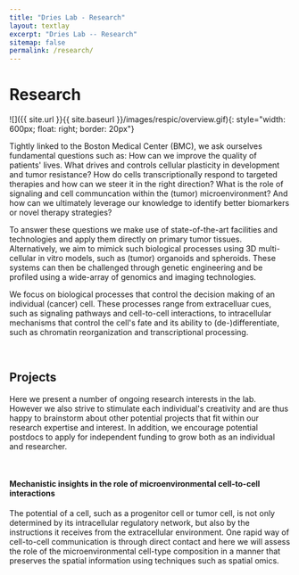 ```yaml
---
title: "Dries Lab - Research"
layout: textlay
excerpt: "Dries Lab -- Research"
sitemap: false
permalink: /research/
---
```


# Research

![]({{ site.url }}{{ site.baseurl }}/images/respic/overview.gif){: style="width: 600px; float: right; border: 20px"}

Tightly linked to the Boston Medical Center (BMC), we ask ourselves fundamental questions such as: How can we improve the quality of patients' lives. What drives and controls cellular plasticity in development and tumor resistance? How do cells transcriptionally respond to targeted therapies and how can we steer it in the right direction? What is the role of signaling and cell communcation within the (tumor) microenvironment? And how can we ultimately leverage our knowledge to identify better biomarkers or novel therapy strategies?

To answer these questions we make use of state-of-the-art facilities and technologies and apply them directly on primary tumor tissues. Alternatively, we aim to mimick such biological processes using 3D multi-cellular in vitro models, such as (tumor) organoids and spheroids. These systems can then be challenged through genetic engineering and be profiled using a wide-array of genomics and imaging technologies.

We focus on biological processes that control the decision making of an individual (cancer) cell. These processes range from extracelluar cues, such as signaling pathways and cell-to-cell interactions, to intracellular mechanisms that control the cell's fate and its ability to (de-)differentiate, such as chromatin reorganization and transcriptional processing. 

&nbsp;

## Projects
Here we present a number of ongoing research interests in the lab. However we also strive
to stimulate each individual's creativity and are thus happy to brainstorm about other potential
projects that fit within our research expertise and interest. In addition, we encourage potential
postdocs to apply for independent funding to grow both as an individual and researcher.

&nbsp;

#### Mechanistic insights in the role of microenvironmental cell-to-cell interactions
The potential of a cell, such as a progenitor cell or tumor cell, is not only determined
by its intracellular regulatory network, but also by the instructions it receives from the extracellular
environment. One rapid way of cell-to-cell communication is through direct contact and here
we will assess the role of the microenvironmental cell-type composition in a manner that
preserves the spatial information using techniques such as spatial omics.

&nbsp;
  

